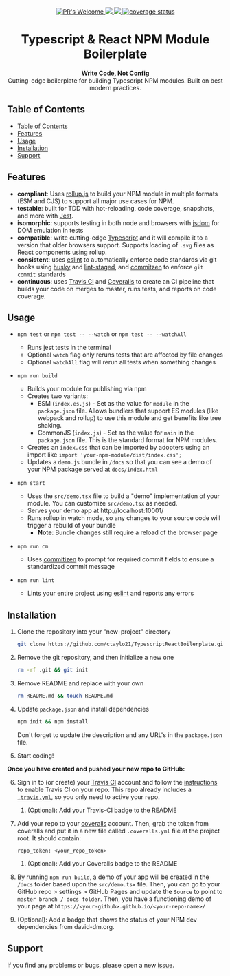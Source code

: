 <div align="center">
  <!-- PR's Welcome -->
  <a href="http://makeapullrequest.com">
    <img src="https://img.shields.io/badge/PRs-welcome-brightgreen.svg?style=flat-square"
      alt="PR's Welcome" />
  </a>

  <!-- Commitizen -->
  <a href="http://commitizen.github.io/cz-cli/v" title="Commitizen">
    <img src="https://img.shields.io/badge/commitizen-friendly-brightgreen.svg"/>
  </a>

  <!-- Dependencies -->
  <a href="https://david-dm.org/ctaylo21/TypescriptReactBoilerplate?type=dev" title="devDependencies status">
    <img src="https://david-dm.org/ctaylo21/TypescriptReactBoilerplate/dev-status.svg"/>
  </a>

  <!-- Coveralls -->
  <a href='https://coveralls.io/github/ctaylo21/TypescriptReactBoilerplate?branch=master'>
    <img src='https://coveralls.io/repos/github/ctaylo21/TypescriptReactBoilerplate/badge.svg?branch=master' alt='coverage status' />
  </a>

</div>

<h1 align="center">Typescript & React NPM Module Boilerplate</h1>

<div align="center">
  <strong>Write Code, Not Config</strong>
</div>
<div align="center">
  Cutting-edge boilerplate for building Typescript NPM modules. Built on best modern practices.
</div>

## Table of Contents

- [Table of Contents](#table-of-contents)
- [Features](#features)
- [Usage](#usage)
- [Installation](#installation)
- [Support](#support)

## Features

- **compliant**: Uses [rollup.js](https://rollupjs.org/guide/en/) to build your NPM module in multiple formats (ESM and CJS) to support all major use cases for NPM.
- **testable**: built for TDD with hot-reloading, code coverage, snapshots, and more with [Jest](https://jestjs.io/).
- **isomorphic**: supports testing in both node and browsers with [jsdom](https://github.com/tmpvar/jsdom) for DOM emulation in tests
- **compatible**: write cutting-edge [Typescript](https://www.typescriptlang.org/) and it will compile it to a version that older browsers support. Supports loading of `.svg` files as React components using rollup.
- **consistent**: uses [eslint](https://eslint.org/) to automatically enforce code standards via git hooks using [husky](https://github.com/typicode/husky) and [lint-staged](https://github.com/okonet/lint-staged), and [commitzen](https://github.com/commitizen/cz-cli) to enforce `git commit` standards
- **continuous**: uses [Travis CI](https://travis-ci.org/) and [Coveralls](https://coveralls.io/) to create an CI pipeline that builds your code on merges to master, runs tests, and reports on code coverage.

## Usage

- `npm test` or `npm test -- --watch` or `npm test -- --watchAll`

  - Runs jest tests in the terminal
  - Optional `watch` flag only reruns tests that are affected by file changes
  - Optional `watchAll` flag will rerun all tests when something changes

- `npm run build`

  - Builds your module for publishing via npm
  - Creates two variants:
    - ESM (`index.es.js`) - Set as the value for `module` in the `package.json` file. Allows bundlers that support ES modules (like webpack and rollup) to use this module and get benefits like tree shaking.
    - CommonJS (`index.js`) - Set as the value for `main` in the `package.json` file. This is the standard format for NPM modules.
  - Creates an `index.css` that can be imported by adopters using an import like `import 'your-npm-module/dist/index.css';`
  - Updates a `demo.js` bundle in `/docs` so that you can see a demo of your NPM package served at `docs/index.html`

- `npm start`

  - Uses the `src/demo.tsx` file to build a "demo" implementation of your module. You can customize `src/demo.tsx` as needed.
  - Serves your demo app at http://localhost:10001/
  - Runs rollup in watch mode, so any changes to your source code will trigger a rebuild of your bundle
    - **Note**: Bundle changes still require a reload of the browser page

- `npm run cm`

  - Uses [commitizen](https://github.com/commitizen/cz-cli) to prompt for required commit fields to ensure a standardized commit message

- `npm run lint`

  - Lints your entire project using [eslint](https://eslint.org/) and reports any errors

## Installation

1. Clone the repository into your "new-project" directory

   ```bash
   git clone https://github.com/ctaylo21/TypescriptReactBoilerplate.git new-project && cd new-project
   ```

2. Remove the git repository, and then initialize a new one

   ```bash
   rm -rf .git && git init
   ```

3. Remove README and replace with your own

   ```bash
   rm README.md && touch README.md
   ```

4. Update `package.json` and install dependencies

   ```bash
   npm init && npm install
   ```

   Don't forget to update the description and any URL's in the `package.json` file.

5. Start coding!

**Once you have created and pushed your new repo to GitHub:**

6. Sign in to (or create) your [Travis CI](https://travis-ci.com/) account and follow the [instructions](https://docs.travis-ci.com/user/tutorial/) to enable Travis CI on your repo. This repo already includes a [`.travis.yml`](.travis.yml), so you only need to active your repo.

   1. (Optional): Add your Travis-CI badge to the README

7. Add your repo to your [coveralls](https://coveralls.io) account. Then, grab the token from coveralls and put it in a new file called `.coveralls.yml` file at the project root. It should contain:

   ```
   repo_token: <your_repo_token>
   ```

   1. (Optional): Add your Coveralls badge to the README

8. By running `npm run build`, a demo of your app will be created in the `/docs` folder based upon the `src/demo.tsx` file. Then, you can go to your GitHub repo > settings > GitHub Pages and update the `Source` to point to `master branch / docs folder`. Then, you have a functioning demo of your page at `https://<your-github>.github.io/<your-repo-name>/`

9. (Optional): Add a badge that shows the status of your NPM dev dependencies from david-dm.org.

## Support

If you find any problems or bugs, please open a new [issue](https://github.com/ctaylo21/TypescriptReactBoilerplate/issues).
